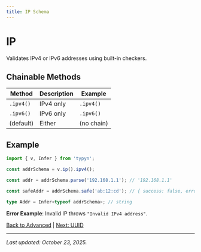 ```yaml
---
title: IP Schema
---
```


# IP

Validates IPv4 or IPv6 addresses using built-in checkers.

## Chainable Methods
| Method | Description | Example |
|--------|-------------|---------|
| `.ipv4()` | IPv4 only | `.ipv4()` |
| `.ipv6()` | IPv6 only | `.ipv6()` |
| (default) | Either | (no chain) |

## Example
```typescript
import { v, Infer } from 'typyn';

const addrSchema = v.ip().ipv4();

const addr = addrSchema.parse('192.168.1.1'); // '192.168.1.1'

const safeAddr = addrSchema.safe('ab:12:cd'); // { success: false, error: { path: '', message: 'Invalid IPv4 address' } }

type Addr = Infer<typeof addrSchema>; // string
```

**Error Example**: Invalid IP throws `"Invalid IPv4 address"`.

[Back to Advanced](/advanced/) | [Next: UUID](/advanced/uuid)

---

*Last updated: October 23, 2025.*